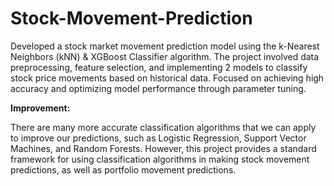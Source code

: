 # Stock-Movement-Prediction  
Developed a stock market movement prediction model using the k-Nearest Neighbors (kNN) & XGBoost Classifier algorithm. The project involved data preprocessing, feature selection,
and implementing 2 models to classify stock price movements based on historical data. Focused on achieving high accuracy and optimizing model performance through parameter tuning.

**Improvement:**  
  
There are many more accurate classification algorithms that we can apply to improve our predictions, such as Logistic Regression, Support Vector Machines, and Random Forests. However, this project provides a standard framework for using classification algorithms in making stock movement predictions, as well as portfolio movement predictions.
